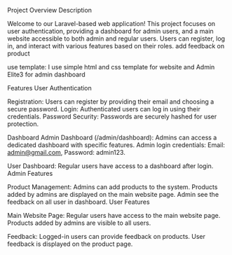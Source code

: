 Project Overview
Description

Welcome to our Laravel-based web application! This project focuses on user authentication, providing a dashboard for admin users, and a main website accessible to both admin and regular users. Users can register, log in, and interact with various features based on their roles. add feedback on product

use template:
I use simple html and css template for website and Admin Elite3  for admin dashboard


Features
User Authentication

Registration: Users can register by providing their email and choosing a secure password.
Login: Authenticated users can log in using their credentials.
Password Security: Passwords are securely hashed for user protection.

Dashboard
Admin Dashboard (/admin/dashboard):
Admins can access a dedicated dashboard with specific features.
Admin login credentials: Email: admin@gmail.com, Password: admin123.

User Dashboard:
Regular users have access to a dashboard after login.
Admin Features

Product Management:
Admins can add products to the system.
Products added by admins are displayed on the main website page.
Admin see the feedback on all user in dashboard.
User Features

Main Website Page:
Regular users have access to the main website page.
Products added by admins are visible to all users.

Feedback:
Logged-in users can provide feedback on products.
User feedback is displayed on the product page.
